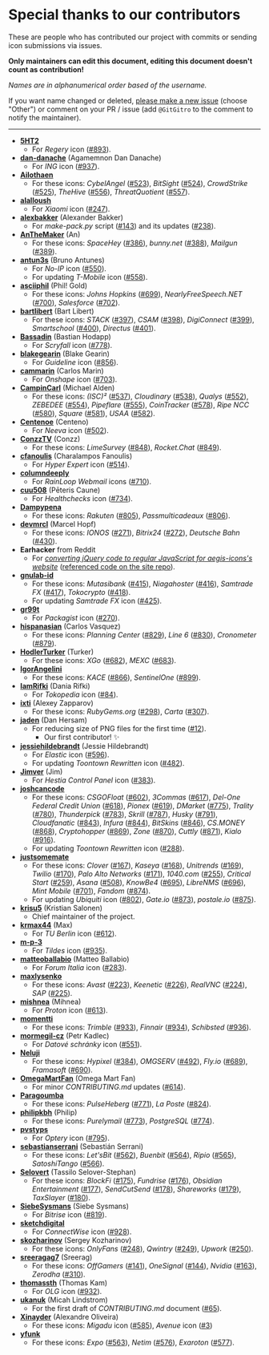 # Special thanks to our contributors

These are people who has contributed our project with commits or sending icon submissions via issues.

**Only maintainers can edit this document, editing this document doesn't count as contribution!**

*Names are in alphanumerical order based of the username.*

If you want name changed or deleted, [please make a new issue](https://github.com/Delta-Icons/aegis-icons/issues/new/choose) (choose "Other") or comment on your PR / issue (add `@GitGitro` to the comment to notify the maintainer).

---

- **[5HT2](https://github.com/5HT2)**
  - For *Regery* icon ([#893](https://github.com/aegis-icons/aegis-icons/pull/893)).
- **[dan-danache](https://github.com/dan-danache)** (Agamemnon Dan Danache)
  - For *ING* icon ([#937](https://github.com/aegis-icons/aegis-icons/pull/937)).
- **[Ailothaen](https://github.com/Ailothaen)**
  - For these icons: *CybelAngel* ([#523](https://github.com/aegis-icons/aegis-icons/issues/523)), *BitSight* ([#524](https://github.com/aegis-icons/aegis-icons/issues/524)), *CrowdStrike* ([#525](https://github.com/aegis-icons/aegis-icons/issues/525)), *TheHive* ([#556](https://github.com/aegis-icons/aegis-icons/issues/556)), *ThreatQuotient* ([#557](https://github.com/aegis-icons/aegis-icons/issues/557)).
- **[alalloush](https://github.com/alalloush)**
  - For *Xiaomi* icon ([#247](https://github.com/aegis-icons/aegis-icons/pull/247)).
- **[alexbakker](https://github.com/alexbakker)** (Alexander Bakker)
  - For *make-pack.py* script ([#143](https://github.com/aegis-icons/aegis-icons/pull/143)) and its updates ([#238](https://github.com/aegis-icons/aegis-icons/pull/238)).
- **[AnTheMaker](https://github.com/AnTheMaker)** (An)
  - For these icons: *SpaceHey* ([#386](https://github.com/aegis-icons/aegis-icons/issues/386)), *bunny.net* ([#388](https://github.com/aegis-icons/aegis-icons/issues/388)), *Mailgun* ([#389](https://github.com/aegis-icons/aegis-icons/issues/389)).
- **[antun3s](https://github.com/antun3s)** (Bruno Antunes)
  - For *No-IP* icon ([#550](https://github.com/aegis-icons/aegis-icons/pull/550)).
  - For updating *T-Mobile* icon ([#558](https://github.com/aegis-icons/aegis-icons/pull/558)).
- **[asciiphil](https://github.com/asciiphil)** (Phil! Gold)
  - For these icons: *Johns Hopkins* ([#699](https://github.com/aegis-icons/aegis-icons/pull/699)), *NearlyFreeSpeech.NET* ([#700](https://github.com/aegis-icons/aegis-icons/pull/700)), *Salesforce* ([#702](https://github.com/aegis-icons/aegis-icons/pull/702)).
- **[bartlibert](https://github.com/AnTheMaker)** (Bart Libert)
  - For these icons: *STACK* ([#397](https://github.com/aegis-icons/aegis-icons/pull/397)), *CSAM* ([#398](https://github.com/aegis-icons/aegis-icons/pull/398)), *DigiConnect* ([#399](https://github.com/aegis-icons/aegis-icons/pull/399)), *Smartschool* ([#400](https://github.com/aegis-icons/aegis-icons/pull/400)), *Directus* ([#401](https://github.com/aegis-icons/aegis-icons/pull/401)).
- **[Bassadin](https://github.com/Bassadin)** (Bastian Hodapp)
  - For *Scryfall* icon ([#778](https://github.com/aegis-icons/aegis-icons/pull/778)).
- **[blakegearin](https://github.com/blakegearin)** (Blake Gearin)
  - For *Guideline* icon ([#856](https://github.com/aegis-icons/aegis-icons/pull/856)).
- **[cammarin](https://github.com/cammarin)** (Carlos Marin)
  - For *Onshape* icon ([#703](https://github.com/aegis-icons/aegis-icons/issues/703)).
- **[CampinCarl](https://github.com/CampinCarl)** (Michael Alden)
  - For these icons: *(ISC)²* ([#537](https://github.com/aegis-icons/aegis-icons/issues/537)), *Cloudinary* ([#538](https://github.com/aegis-icons/aegis-icons/issues/538)), *Qualys* ([#552](https://github.com/aegis-icons/aegis-icons/issues/552)), *ZEBEDEE* ([#554](https://github.com/aegis-icons/aegis-icons/issues/554)), *Pipeflare* ([#555](https://github.com/aegis-icons/aegis-icons/issues/555)), *CoinTracker* ([#578](https://github.com/aegis-icons/aegis-icons/issues/578)), *Ripe NCC* ([#580](https://github.com/aegis-icons/aegis-icons/issues/580)), *Square* ([#581](https://github.com/aegis-icons/aegis-icons/issues/581)), *USAA* ([#582](https://github.com/aegis-icons/aegis-icons/issues/582)).
- **[Centenoe](https://github.com/Centenoe)** (Centeno)
  - For *Neeva* icon ([#502](https://github.com/aegis-icons/aegis-icons/pull/502)).
- **[ConzzTV](https://github.com/ConzzTV)** (Conzz)
  - For these icons: *LimeSurvey* ([#848](https://github.com/aegis-icons/aegis-icons/issues/848)), *Rocket.Chat* ([#849](https://github.com/aegis-icons/aegis-icons/issues/849)).
- **[cfanoulis](https://github.com/cfanoulis)** (Charalampos Fanoulis)
  - For *Hyper Expert* icon ([#514](https://github.com/aegis-icons/aegis-icons/issues/514)).
- **[columndeeply](https://github.com/columndeeply)**
  - For *RainLoop Webmail* icons ([#710](https://github.com/aegis-icons/aegis-icons/pull/710)).
- **[cuu508](https://github.com/cuu508)** (Pēteris Caune)
  - For *Healthchecks* icon ([#734](https://github.com/aegis-icons/aegis-icons/pull/734)).
- **[Dampypena](https://github.com/Dampypena)**
  - For these icons: *Rakuten* ([#805](https://github.com/aegis-icons/aegis-icons/pull/805)), *Passmulticadeaux* ([#806](https://github.com/aegis-icons/aegis-icons/pull/806)).
- **[devmrcl](https://github.com/devmrcl)** (Marcel Hopf)
  - For these icons: *IONOS* ([#271](https://github.com/aegis-icons/aegis-icons/issues/271)), *Bitrix24* ([#272](https://github.com/aegis-icons/aegis-icons/issues/272)), *Deutsche Bahn* ([#430](https://github.com/aegis-icons/aegis-icons/issues/430)).
- **Earhacker** from Reddit
  - For *[converting jQuery code to regular JavaScript for aegis-icons's website](https://old.reddit.com/r/CodingHelp/comments/oz5cov/can_somebody_help_me_get_this_converted_from/h7y9cua/)* ([referenced code on the site repo](https://github.com/aegis-icons/aegis-icons.github.io/blob/0fd7502a865f5ea7c94f6e77ff01d9da4c085e64/index.html#L210+L232)).
- **[gnulab-id](https://github.com/gnulab-id)**
  - For these icons: *Mutasibank* ([#415](https://github.com/aegis-icons/aegis-icons/issues/415)), *Niagahoster* ([#416](https://github.com/aegis-icons/aegis-icons/issues/416)), *Samtrade FX* ([#417](https://github.com/aegis-icons/aegis-icons/issues/417)), *Tokocrypto* ([#418](https://github.com/aegis-icons/aegis-icons/issues/418)).
  - For updating *Samtrade FX* icon ([#425](https://github.com/aegis-icons/aegis-icons/issues/425)).
- **[gr99t](https://github.com/gr99t)**
  - For *Packagist* icon ([#270](https://github.com/aegis-icons/aegis-icons/issues/270)).
- **[hispanasian](https://github.com/hispanasian)** (Carlos Vasquez)
  - For these icons: *Planning Center* ([#829](https://github.com/aegis-icons/aegis-icons/pull/829)), *Line 6* ([#830](https://github.com/aegis-icons/aegis-icons/pull/830)), *Cronometer* ([#879](https://github.com/aegis-icons/aegis-icons/pull/879)).
- **[HodlerTurker](https://github.com/HodlerTurker)** (Turker)
  - For these icons: *XGo* ([#682](https://github.com/aegis-icons/aegis-icons/issues/682)), *MEXC* ([#683](https://github.com/aegis-icons/aegis-icons/issues/683)).
- **[IgorAngelini](https://github.com/IgorAngelini)**
  - For these icons: *KACE* ([#866](https://github.com/aegis-icons/aegis-icons/pull/866)), *SentinelOne* ([#899](https://github.com/aegis-icons/aegis-icons/pull/899)).
- **[IamRifki](https://github.com/IamRifki)** (Dania Rifki)
  - For *Tokopedia* icon ([#84](https://github.com/aegis-icons/aegis-icons/pull/84)).
- **[ixti](https://github.com/ixti)** (Alexey Zapparov)
  - For these icons: *RubyGems.org* ([#298](https://github.com/aegis-icons/aegis-icons/pull/298)), *Carta* ([#307](https://github.com/aegis-icons/aegis-icons/pull/307)).
- **[jaden](https://github.com/jaden)** (Dan Hersam)
  - For reducing size of PNG files for the first time ([#12](https://github.com/aegis-icons/aegis-icons/pull/12)).
    - Our first contributor! :sparkles:
- **[jessiehildebrandt](https://github.com/jessiehildebrandt)** (Jessie Hildebrandt)
  - For *Elastic* icon ([#596](https://github.com/aegis-icons/aegis-icons/issues/596)).
  - For updating *Toontown Rewritten* icon ([#482](https://github.com/aegis-icons/aegis-icons/issues/482)).
- **[Jimver](https://github.com/Jimver)** (Jim)
  - For *Hestia Control Panel* icon ([#383](https://github.com/aegis-icons/aegis-icons/issues/383)).
- **[joshcancode](https://github.com/joshcancode)**
  - For these icons: *CSGOFloat* ([#602](https://github.com/aegis-icons/aegis-icons/pull/602)), *3Commas* ([#617](https://github.com/aegis-icons/aegis-icons/pull/617)), *Del-One Federal Credit Union* ([#618](https://github.com/aegis-icons/aegis-icons/pull/618)), *Pionex* ([#619](https://github.com/aegis-icons/aegis-icons/pull/619)), *DMarket* ([#775](https://github.com/aegis-icons/aegis-icons/pull/775)), *Trality* ([#780](https://github.com/aegis-icons/aegis-icons/pull/780)), *Thunderpick* ([#783](https://github.com/aegis-icons/aegis-icons/pull/783)), *Skrill* ([#787](https://github.com/aegis-icons/aegis-icons/pull/787)), *Husky* ([#791](https://github.com/aegis-icons/aegis-icons/pull/791)), *Cloudfanatic* ([#843](https://github.com/aegis-icons/aegis-icons/pull/843)), *Infura* ([#844](https://github.com/aegis-icons/aegis-icons/pull/844)), *BitSkins* ([#846](https://github.com/aegis-icons/aegis-icons/pull/846)), *CS.MONEY* ([#868](https://github.com/aegis-icons/aegis-icons/pull/868)), *Cryptohopper* ([#869](https://github.com/aegis-icons/aegis-icons/pull/869)), *Zone* ([#870](https://github.com/aegis-icons/aegis-icons/pull/870)), *Cuttly* ([#871](https://github.com/aegis-icons/aegis-icons/pull/871)), *Kialo* ([#916](https://github.com/aegis-icons/aegis-icons/pull/916)).
  - For updating *Toontown Rewritten* icon ([#288](https://github.com/aegis-icons/aegis-icons/pull/288)).
- **[justsomemate](https://github.com/justsomemate)**
  - For these icons: *Clover* ([#167](https://github.com/aegis-icons/aegis-icons/issues/167)), *Kaseya* ([#168](https://github.com/aegis-icons/aegis-icons/issues/168)), *Unitrends* ([#169](https://github.com/aegis-icons/aegis-icons/issues/169)), *Twilio* ([#170](https://github.com/aegis-icons/aegis-icons/issues/170)), *Palo Alto Networks* ([#171](https://github.com/aegis-icons/aegis-icons/issues/171)), *1040.com* ([#255](https://github.com/aegis-icons/aegis-icons/issues/255)), *Critical Start* ([#259](https://github.com/aegis-icons/aegis-icons/issues/259)), *Asana* ([#508](https://github.com/aegis-icons/aegis-icons/issues/508)), *KnowBe4* ([#695](https://github.com/aegis-icons/aegis-icons/issues/695)), *LibreNMS* ([#696](https://github.com/aegis-icons/aegis-icons/issues/696)), *Mint Mobile* ([#701](https://github.com/aegis-icons/aegis-icons/issues/701)), *Fandom* ([#874](https://github.com/aegis-icons/aegis-icons/pull/874)).
  - For updating *Ubiquiti* icon ([#802](https://github.com/aegis-icons/aegis-icons/issues/802)), *Gate.io* ([#873](https://github.com/aegis-icons/aegis-icons/pull/873)), *postale.io* ([#875](https://github.com/aegis-icons/aegis-icons/pull/875)).
- **[krisu5](https://github.com/krisu5)** (Kristian Salonen)
  - Chief maintainer of the project.
- **[krmax44](https://github.com/krmax44)** (Max)
  - For *TU Berlin* icon ([#612](https://github.com/aegis-icons/aegis-icons/pull/612)).
- **[m-p-3](https://github.com/m-p-3)**
  - For *Tildes* icon ([#935](https://github.com/aegis-icons/aegis-icons/pull/935)).
- **[matteoballabio](https://github.com/matteoballabio)** (Matteo Ballabio)
  - For *Forum Italia* icon ([#283](https://github.com/aegis-icons/aegis-icons/issues/283)).
- **[maxlysenko](https://github.com/maxlysenko)**
  - For these icons: *Avast* ([#223](https://github.com/aegis-icons/aegis-icons/issues/223)), *Keenetic* ([#226](https://github.com/aegis-icons/aegis-icons/issues/226)), *RealVNC* ([#224](https://github.com/aegis-icons/aegis-icons/issues/224)), *SAP* ([#225](https://github.com/aegis-icons/aegis-icons/issues/225)).
- **[mishnea](https://github.com/mishnea)** (Mihnea)
  - For *Proton* icon ([#613](https://github.com/aegis-icons/aegis-icons/pull/613)).
- **[momentti](https://github.com/momentti)**
  - For these icons: *Trimble* ([#933](https://github.com/aegis-icons/aegis-icons/pull/933)), *Finnair* ([#934](https://github.com/aegis-icons/aegis-icons/pull/934)), *Schibsted* ([#936](https://github.com/aegis-icons/aegis-icons/pull/936)).
- **[mormegil-cz](https://github.com/mormegil-cz)** (Petr Kadlec)
  - For *Datové schránky* icon ([#551](https://github.com/aegis-icons/aegis-icons/pull/551)).
- **[Neluji](https://github.com/Neluji)**
  - For these icons: *Hypixel* ([#384](https://github.com/aegis-icons/aegis-icons/pull/384)), *OMGSERV* ([#492](https://github.com/aegis-icons/aegis-icons/pull/492)), *Fly.io* ([#689](https://github.com/aegis-icons/aegis-icons/pull/689)), *Framasoft* ([#690](https://github.com/aegis-icons/aegis-icons/pull/690)).
- **[OmegaMartFan](https://github.com/OmegaMartFan)** (Omega Mart Fan)
  - For minor *CONTRIBUTING.md* updates ([#614](https://github.com/aegis-icons/aegis-icons/pull/614)).
- **[Paragoumba](https://github.com/Paragoumba)**
  - For these icons: *PulseHeberg* ([#771](https://github.com/aegis-icons/aegis-icons/pull/771)), *La Poste* ([#824](https://github.com/aegis-icons/aegis-icons/pull/824)).
- **[philipkbh](https://github.com/philipkbh)** (Philip)
  - For these icons: *Purelymail* ([#773](https://github.com/aegis-icons/aegis-icons/pull/773)), *PostgreSQL* ([#774](https://github.com/aegis-icons/aegis-icons/pull/774)).
- **[pvstyps](https://github.com/pvstyps)**
  - For *Optery* icon ([#795](https://github.com/aegis-icons/aegis-icons/issues/795)).
- **[sebastianserrani](https://github.com/sebastianserrani)** (Sebastián Serrani)
  - For these icons: *Let'sBit* ([#562](https://github.com/aegis-icons/aegis-icons/issues/562)), *Buenbit* ([#564](https://github.com/aegis-icons/aegis-icons/issues/564)), *Ripio* ([#565](https://github.com/aegis-icons/aegis-icons/issues/565)), *SatoshiTango* ([#566](https://github.com/aegis-icons/aegis-icons/issues/566)).
- **[Selovert](https://github.com/Selovert)** (Tassilo Selover-Stephan)
  - For these icons: *BlockFi* ([#175](https://github.com/aegis-icons/aegis-icons/issues/175)), *Fundrise* ([#176](https://github.com/aegis-icons/aegis-icons/issues/176)), *Obsidian Entertainment* ([#177](https://github.com/aegis-icons/aegis-icons/issues/177)), *SendCutSend* ([#178](https://github.com/aegis-icons/aegis-icons/issues/178)), *Shareworks* ([#179](https://github.com/aegis-icons/aegis-icons/issues/179)), *TaxSlayer* ([#180](https://github.com/aegis-icons/aegis-icons/issues/180)).
- **[SiebeSysmans](https://github.com/SiebeSysmans)** (Siebe Sysmans)
  - For *Bitrise* icon ([#819](https://github.com/aegis-icons/aegis-icons/pull/819)).
- **[sketchdigital](https://github.com/sketchdigital)**
  - For *ConnectWise* icon ([#928](https://github.com/aegis-icons/aegis-icons/pull/928)).
- **[skozharinov](https://github.com/skozharinov)** (Sergey Kozharinov)
  - For these icons: *OnlyFans* ([#248](https://github.com/aegis-icons/aegis-icons/issues/248)), *Qwintry* ([#249](https://github.com/aegis-icons/aegis-icons/issues/249)), *Upwork* ([#250](https://github.com/aegis-icons/aegis-icons/issues/250)).
- **[sreeragag7](https://github.com/sreeragag7)** (Sreerag)
  - For these icons: *OffGamers* ([#141](https://github.com/aegis-icons/aegis-icons/pull/141)), *OneSignal* ([#144](https://github.com/aegis-icons/aegis-icons/pull/144)), *Nvidia* ([#163](https://github.com/aegis-icons/aegis-icons/pull/163)), *Zerodha* ([#310](https://github.com/aegis-icons/aegis-icons/issues/310)).
- **[thomassth](https://github.com/thomassth)** (Thomas Kam)
  - For *OLG* icon ([#932](https://github.com/aegis-icons/aegis-icons/pull/932)).
- **[ukanuk](https://github.com/ukanuk)** (Micah Lindstrom)
  - For the first draft of *CONTRIBUTING.md* document ([#65](https://github.com/aegis-icons/aegis-icons/pull/65)).
- **[Xinayder](https://github.com/Xinayder)** (Alexandre Oliveira)
  - For these icons: *Migadu* icon ([#585](https://github.com/aegis-icons/aegis-icons/pull/585)), *Avenue* icon ([#3](https://github.com/Delta-Icons/aegis-icons/pull/3))
- **[yfunk](https://github.com/yfunk)**
  - For these icons: *Expo* ([#563](https://github.com/aegis-icons/aegis-icons/pull/563)), *Netim* ([#576](https://github.com/aegis-icons/aegis-icons/pull/576)), *Exaroton* ([#577](https://github.com/aegis-icons/aegis-icons/pull/577)).
